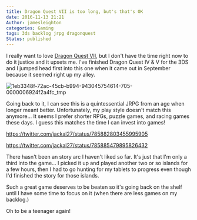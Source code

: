 ```yaml
---
title: Dragon Quest VII is too long, but's that's OK
date: 2016-11-13 21:21
Author: jamesleighton
categories: Gaming
tags: 3ds backlog jrpg dragonquest
Status: published
---
```


I really want to love [Dragon Quest VII](http://amzn.to/2gcpTx4), but I don't have the time right now to do it justice and it upsets me. I've finished Dragon 
Quest IV & V for the 3DS and I jumped head first into this one when it came out in September because it seemed right up my alley.

![1eb3348f-72ac-45cb-b994-943045754614-705-0000006924f2a4fc\_tmp](https://jamesleighton.files.wordpress.com/2016/11/1eb3348f-72ac-45cb-b994-943045754614-705-0000006924f2a4fc_tmp.jpg)


Going back to it, I can see this is a quintessential JRPG from an age when longer meant better. Unfortunately, my play style doesn't match this anymore... It 
seems I prefer shorter RPGs, puzzle games, and racing games these days. I guess this matches the time I can invest into games!

https://twitter.com/jackal27/status/785882803455995905

https://twitter.com/jackal27/status/785885479895826432

There hasn't been an story arc I haven't liked so far. It's just that I'm only a third into the game... I picked it up and played another two or so islands for a few hours, then I had to go hunting for my tablets to progress even though I'd finished the story for those islands.

Such a great game deserves to be beaten so it's going back on the shelf until I have some time to focus on it (when there are less games on my backlog.)

Oh to be a teenager again!
